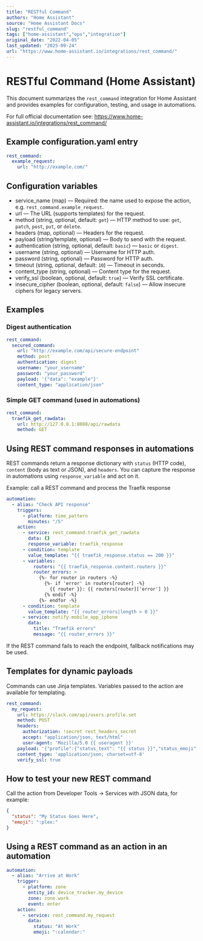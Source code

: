 ```yaml
---
title: "RESTful Command"
authors: "Home Assistant"
source: "Home Assistant Docs"
slug: "restful_command"
tags: ["home-assistant","ops","integration"]
original_date: "2022-04-05"
last_updated: "2025-09-24"
url: "https://www.home-assistant.io/integrations/rest_command/"
---
```


# RESTful Command (Home Assistant)

This document summarizes the `rest_command` integration for Home Assistant and provides examples for configuration, testing, and usage in automations.

For full official documentation see: https://www.home-assistant.io/integrations/rest_command/

## Example configuration.yaml entry

```yaml
rest_command:
  example_request:
    url: "http://example.com/"
```

## Configuration variables

- service_name (map) — Required: the name used to expose the action, e.g. `rest_command.example_request`.
- url — The URL (supports templates) for the request.
- method (string, optional, default: `get`) — HTTP method to use: `get`, `patch`, `post`, `put`, or `delete`.
- headers (map, optional) — Headers for the request.
- payload (string/template, optional) — Body to send with the request.
- authentication (string, optional, default: `basic`) — `basic` or `digest`.
- username (string, optional) — Username for HTTP auth.
- password (string, optional) — Password for HTTP auth.
- timeout (string, optional, default: `10`) — Timeout in seconds.
- content_type (string, optional) — Content type for the request.
- verify_ssl (boolean, optional, default: `true`) — Verify SSL certificate.
- insecure_cipher (boolean, optional, default: `false`) — Allow insecure ciphers for legacy servers.

## Examples

### Digest authentication

```yaml
rest_command:
  secured_command:
    url: "http://example.com/api/secure-endpoint"
    method: post
    authentication: digest
    username: "your_username"
    password: "your_password"
    payload: '{"data": "example"}'
    content_type: "application/json"
```

### Simple GET command (used in automations)

```yaml
rest_command:
  traefik_get_rawdata:
    url: http://127.0.0.1:8080/api/rawdata
    method: GET
```

## Using REST command responses in automations

REST commands return a response dictionary with `status` (HTTP code), `content` (body as text or JSON), and `headers`. You can capture the response in automations using `response_variable` and act on it.

Example: call a REST command and process the Traefik response

```yaml
automation:
  - alias: "Check API response"
    triggers:
      - platform: time_pattern
        minutes: "/5"
    action:
      - service: rest_command.traefik_get_rawdata
        data: {}
        response_variable: traefik_response
      - condition: template
        value_template: "{{ traefik_response.status == 200 }}"
      - variables:
          routers: "{{ traefik_response.content.routers }}"
          router_errors: >
            {%- for router in routers -%}
              {%- if 'error' in routers[router] -%}
                {{ router }}: {{ routers[router]['error'] }}
              {% endif -%}
            {%- endfor -%}
      - condition: template
        value_template: "{{ router_errors|length > 0 }}"
      - service: notify.mobile_app_iphone
        data:
          title: "Traefik errors"
          message: "{{ router_errors }}"
```

If the REST command fails to reach the endpoint, fallback notifications may be used.

## Templates for dynamic payloads

Commands can use Jinja templates. Variables passed to the action are available for templating.

```yaml
rest_command:
  my_request:
    url: https://slack.com/api/users.profile.set
    method: POST
    headers:
      authorization: !secret rest_headers_secret
      accept: "application/json, text/html"
      user-agent: 'Mozilla/5.0 {{ useragent }}'
    payload: '{"profile":{"status_text": "{{ status }}","status_emoji": "{{ emoji }}"}}'
    content_type: 'application/json; charset=utf-8'
    verify_ssl: true
```

## How to test your new REST command

Call the action from Developer Tools → Services with JSON data, for example:

```json
{
  "status": "My Status Goes Here",
  "emoji": ":plex:"
}
```

## Using a REST command as an action in an automation

```yaml
automation:
  - alias: "Arrive at Work"
    trigger:
      - platform: zone
        entity_id: device_tracker.my_device
        zone: zone.work
        event: enter
    action:
      - service: rest_command.my_request
        data:
          status: "At Work"
          emoji: ":calendar:"
```
